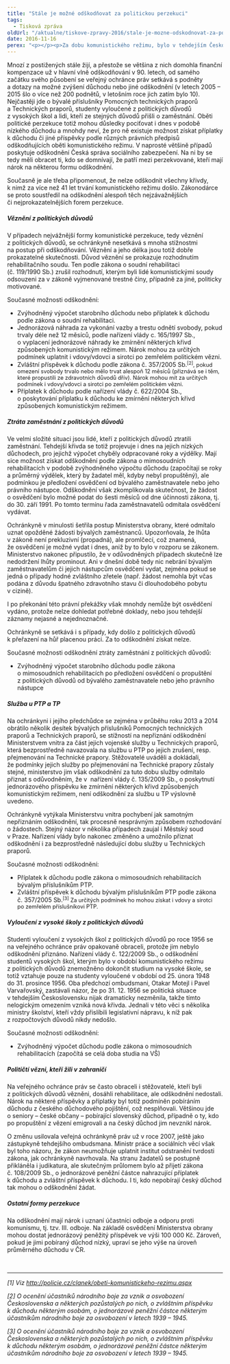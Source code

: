 ```yaml
---
title: "Stále je možné odškodňovat za politickou perzekuci"
tags:
  - Tisková zpráva
oldUrl: "/aktualne/tiskove-zpravy-2016/stale-je-mozne-odskodnovat-za-politickou-perzekuci"
date: 2016-11-16
perex: "<p></p><p>Za dobu komunistického režimu, bylo v tehdejším Československu z politických důvodů vězněno 205 486 osob, Pomocnými technickými prapory (PTP) a Technickými prapory (TP) prošlo asi 60 000 osob<sup>[1]</sup>. Nelze ani odhadnout, kolik lidí přišlo z politických důvodů o zaměstnání, nemluvě o jiných formách perzekuce. </p>"
---
```


<!-- imported from the old website -->

<p>Mnozí z postižených stále žijí, a přestože se většina z nich domohla finanční kompenzace už v hlavní vlně odškodňování v 90. letech, od samého začátku svého působení se veřejný ochránce práv setkává s podněty a dotazy na možné zvýšení důchodu nebo jiné odškodnění (v letech 2005 – 2015 šlo o více než 200 podnětů, v letošním roce jich zatím bylo 10). Nejčastěji jde o bývalé příslušníky Pomocných technických praporů a Technických praporů, studenty vyloučené z politických důvodů z vysokých škol a lidi, kteří ze stejných důvodů přišli o zaměstnání. Oběti politické perzekuce totiž mohou důsledky pociťovat i dnes v podobě nízkého důchodu a mnohdy neví, že pro ně existuje možnost získat příplatky k důchodu či jiné příspěvky podle různých právních předpisů odškodňujících oběti komunistického režimu. V naprosté většině případů poskytuje odškodnění Česká správa sociálního zabezpečení. Na ni by se tedy měli obracet ti, kdo se domnívají, že patří mezi perzekvované, kteří mají nárok na některou formu odškodnění.</p> <p>Současně je ale třeba připomenout, že nelze odškodnit všechny křivdy, k nimž za více než 41 let trvání komunistického režimu došlo. Zákonodárce se proto soustředil na odškodnění alespoň těch nejzávažnějších či nejprokazatelnějších forem perzekuce.</p> <h5>Věznění z politických důvodů </h5> <p>V případech nejvážnější formy komunistické perzekuce, tedy věznění z politických důvodů, se ochránkyně nesetkává s mnoha stížnostmi na postup při odškodňování. Věznění a jeho délka jsou totiž dobře prokazatelné skutečnosti. Důvod věznění se prokazuje rozhodnutím rehabilitačního soudu. Ten podle zákona o soudní rehabilitaci (č. 119/1990 Sb.) zrušil rozhodnutí, kterým byli lidé komunistickými soudy odsouzeni za v zákoně vyjmenované trestné činy, případně za jiné, politicky motivované. </p> <p>Současné možnosti odškodnění:</p><ul><li>Zvýhodněný výpočet starobního důchodu nebo příplatek k důchodu podle zákona o soudní rehabilitaci.</li><li>Jednorázová náhrada za vykonání vazby a trestu odnětí svobody, pokud trvaly déle než 12 měsíců, podle nařízení vlády c. 165/1997 Sb., o vyplacení jednorázové náhrady ke zmírnění některých křivd způsobených komunistickým režimem. Nárok mohou za určitých podmínek uplatnit i vdovy/vdovci a sirotci po zemřelém politickém vězni.</li><li>Zvláštní příspěvek k důchodu podle zákona č. 357/2005 Sb.<span style="font-size: 12.8px;"><sup>[2]</sup>, pokud omezení svobody trvalo nebo mělo trvat alespoň 12 měsíců (přiznává se i těm, které propustili ze zdravotních důvodů dřív). Nárok mohou mít za určitých podmínek i vdovy/vdovci a sirotci po zemřelém politickém vězni.</span></li><li>Příplatek k důchodu podle nařízení vlády č. 622/2004 Sb., o poskytování příplatku k důchodu ke zmírnění některých křivd způsobených komunistickým režimem.</li></ul> <h5>Ztráta zaměstnání z politických důvodů</h5> <p>Ve velmi složité situaci jsou lidé, kteří z politických důvodů ztratili zaměstnání. Tehdejší křivda se totiž projevuje i dnes na jejich nízkých důchodech, pro jejichž výpočet chyběly odpracované roky a výdělky. Mají sice možnost získat odškodnění podle zákona o mimosoudních rehabilitacích v podobě zvýhodněného výpočtu důchodu (započítají se roky a průměrný výdělek, který by žadatel měl, kdyby nebyl propuštěný), ale podmínkou je předložení osvědčení od bývalého zaměstnavatele nebo jeho právního nástupce. Odškodnění však zkomplikovala skutečnost, že žádost o osvědčení bylo možné podat do šesti měsíců od dne účinnosti zákona, tj. do 30. září 1991. Po tomto termínu řada zaměstnavatelů odmítala osvědčení vydávat.</p> <p>Ochránkyně v minulosti šetřila postup Ministerstva obrany, které odmítalo uznat opožděné žádosti bývalých zaměstnanců. Upozorňovala, že lhůta v zákoně není prekluzivní (propadná), ale promlčecí, což znamená, že osvědčení je možné vydat i dnes, aniž by to bylo v rozporu se zákonem. Ministerstvo nakonec připustilo, že v odůvodněných případech skutečně lze nedodržení lhůty prominout. Ani v dnešní době tedy nic nebrání bývalým zaměstnavatelům či jejich nástupcům osvědčení vydat, zejména pokud se jedná o případy hodné zvláštního zřetele (např. žádost nemohla být včas podána z důvodu špatného zdravotního stavu či dlouhodobého pobytu v cizině).</p> <p>I po překonání této právní překážky však mnohdy nemůže být osvědčení vydáno, protože nelze dohledat potřebné doklady, nebo jsou tehdejší záznamy nejasné a nejednoznačné.</p> <p>Ochránkyně se setkává i s případy, kdy došlo z politických důvodů k přeřazení na hůř placenou práci. Za to odškodnění získat nelze.</p> <p>Současné možnosti odškodnění ztráty zaměstnání z politických důvodů:</p><ul><li>Zvýhodněný výpočet starobního důchodu podle zákona o mimosoudních rehabilitacích po předložení osvědčení o propuštění z politických důvodů od bývalého zaměstnavatele nebo jeho právního nástupce</li></ul> <h5>Služba u PTP a TP</h5> <p>Na ochránkyni i jejího předchůdce se zejména v průběhu roku 2013 a 2014 obrátilo několik desítek bývalých příslušníků Pomocných technických praporů a Technických praporů, se stížností na nepřiznání odškodnění Ministerstvem vnitra za část jejich vojenské služby u Technických praporů, která bezprostředně navazovala na službu u PTP po jejich zrušení, resp. přejmenování na Technické prapory. Stěžovatelé uváděli a dokládali, že podmínky jejich služby po přejmenování na Technické prapory zůstaly stejné, ministerstvo jim však odškodnění za tuto dobu služby odmítalo přiznat s odůvodněním, že v  nařízení vlády č. 135/2009 Sb., o poskytnutí jednorázového příspěvku ke zmírnění některých křivd způsobených komunistickým režimem, není odškodnění za službu u TP výslovně uvedeno.</p> <p>Ochránkyně vytýkala Ministerstvu vnitra pochybení jak samotným nepřiznáním odškodnění, tak procesně nesprávným způsobem rozhodování o žádostech. Stejný názor v několika případech zaujal i Městský soud v Praze. Nařízení vlády bylo nakonec změněno a umožnilo přiznat odškodnění i za bezprostředně následující dobu služby u Technických praporů.   </p> <p>Současné možnosti odškodnění:</p><ul><li>Příplatek k důchodu podle zákona o mimosoudních rehabilitacích bývalým příslušníkům PTP.</li><li>Zvláštní příspěvek k důchodu bývalým příslušníkům PTP podle zákona č. 357/2005 Sb.<span style="font-size: 12.8px;"><sup>[3]</sup> Za určitých podmínek ho mohou získat i vdovy a sirotci po zemřelém příslušníkovi PTP.</span></li></ul> <h5>Vyloučení z vysoké školy z politických důvodů</h5> <p>Studenti vyloučení z vysokých škol z politických důvodů po roce 1956 se na veřejného ochránce práv opakovaně obraceli, protože jim nebylo odškodnění přiznáno. Nařízení vlády č. 122/2009 Sb., o odškodnění studentů vysokých škol, kterým bylo v období komunistického režimu z politických důvodů znemožněno dokončit studium na vysoké škole, se totiž vztahuje pouze na studenty vyloučené v období od 25. února 1948 do 31. prosince 1956. Oba předchozí ombudsmani, Otakar Motejl i Pavel Varvařovský, zastávali názor, že po 31. 12. 1956 se politická situace v tehdejším Československu nijak dramaticky nezměnila, takže tímto nelogickým omezením vzniká nová křivda. Jednali v této věci s několika ministry školství, kteří vždy přislíbili legislativní nápravu, k níž pak z rozpočtových důvodů nikdy nedošlo.</p> <p>Současné možnosti odškodnění:</p><ul><li>Zvýhodněný výpočet důchodu podle zákona o mimosoudních rehabilitacích (započítá se celá doba studia na VŠ)</li></ul> <h5>Političtí vězni, kteří žili v zahraničí</h5> <p>Na veřejného ochránce práv se často obraceli i stěžovatelé, kteří byli z politických důvodů vězněni, dosáhli rehabilitace, ale odškodnění nedostali. Nárok na některé příspěvky a příplatky byl totiž podmíněn pobíráním důchodu z českého důchodového pojištění, což nesplňovali. Většinou jde o seniory – české občany – pobírající slovenský důchod, případně o ty, kdo po propuštění z vězení emigrovali a na český důchod jim nevznikl nárok.</p> <p>O změnu usilovala veřejná ochránkyně práv už v roce 2007, ještě jako zástupkyně tehdejšího ombudsmana. Ministr práce a sociálních věcí však byl toho názoru, že zákon neumožňuje uplatnit institut odstranění tvrdosti zákona, jak ochránkyně navrhovala. Na stranu žadatelů se postupně přikláněla i judikatura, ale skutečným průlomem bylo až přijetí zákona č. 108/2009 Sb., o jednorázové peněžní částce nahrazující příplatek k důchodu a zvláštní příspěvek k důchodu. I ti, kdo nepobírají český důchod tak mohou o odškodnění žádat.</p> <h5>Ostatní formy perzekuce</h5> <p>Na odškodnění mají nárok i uznaní účastníci odboje a odporu proti komunismu, tj. tzv. III. odboje. Na základě osvědčení Ministerstva obrany mohou dostat jednorázový peněžitý příspěvek ve výši 100 000 Kč. Zároveň, pokud je jimi pobíraný důchod nízký, upraví se jeho výše na úroveň průměrného důchodu v ČR.</p> <br /> <hr /> <p><i>[1] Viz <a title="Otevření do nového okna" href="http://policie.cz/clanek/obeti-komunistickeho-rezimu.aspx" target="_blank">http://policie.cz/clanek/obeti-komunistickeho-rezimu.aspx</a> <img alt="" src="https://www.ochrance.cz/typo3/ext/od_linkdesc/icons/external.gif" class="od_linkdesc_icon_external" /> </i></p> <p><i>[2] O ocenění účastníků národního boje za vznik a osvobození Československa a některých pozůstalých po nich, o zvláštním příspěvku k důchodu některým osobám, o jednorázové peněžní částce některým účastníkům národního boje za osvobození v letech 1939 – 1945.</i></p> <p><i>[3] O ocenění účastníků národního boje za vznik a osvobození Československa a některých pozůstalých po nich, o zvláštním příspěvku k důchodu některým osobám, o jednorázové peněžní částce některým účastníkům národního boje za osvobození v letech 1939 – 1945.</i></p>
